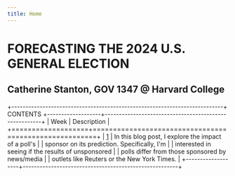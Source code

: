 ```yaml
---
title: Home
---
```


# FORECASTING THE 2024 U.S. GENERAL ELECTION

## Catherine Stanton, GOV 1347 @ Harvard College


+---------------------------------------------------------------------------+
                                  CONTENTS
+-------------------+-------------------------------------------------------+
| Week              | Description                                           |
+===================+=======================================================+
| [1]()             | In this blog post, I explore the impact of a poll's   |
                    | sponsor on its prediction. Specifically, I'm          |
                    | interested in seeing if the results of unsponsored    |
                    | polls differ from those sponsored by news/media       |
                    | outlets like Reuters or the New York Times.           |
+-------------------+-------------------------------------------------------+